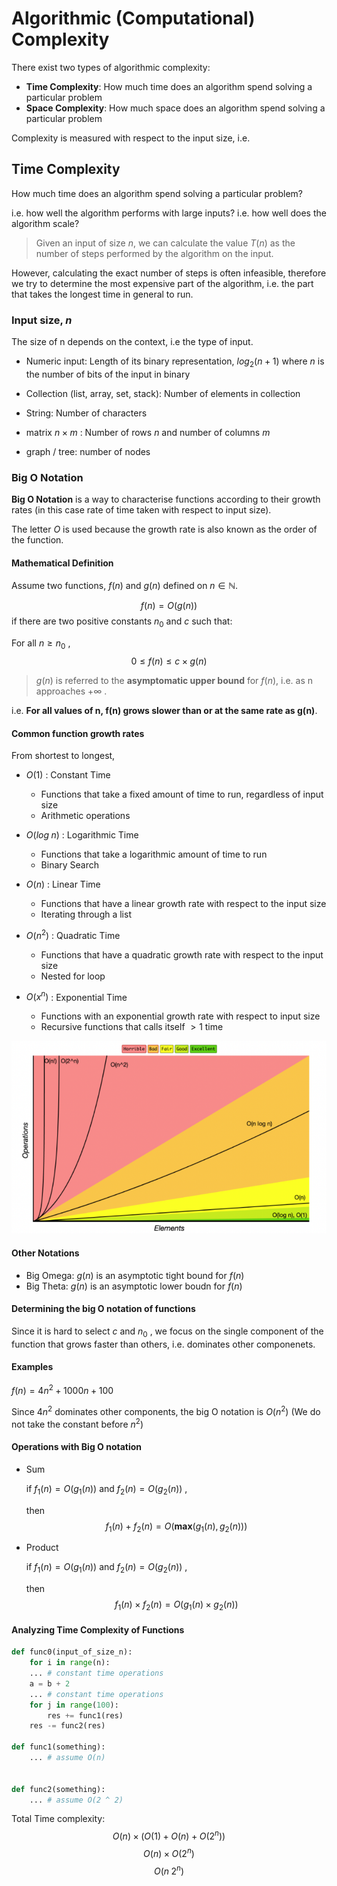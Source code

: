 # Algorithmic (Computational) Complexity

There exist two types of algorithmic complexity:



- **Time Complexity**: How much time does an algorithm spend solving a particular problem
- **Space Complexity**: How much space does an algorithm spend solving a particular problem

Complexity is measured with respect to the input size, i.e.

## Time Complexity

How much time does an algorithm spend solving a particular problem?

i.e. how well the algorithm performs with large inputs?
i.e. how well does the algorithm scale?

> Given an input of size $n$, we can calculate the value $T(n)$ as the number of steps performed by the algorithm on the input.

However, calculating the exact number of steps is often infeasible, therefore we try to determine the most expensive part of the algorithm, i.e. the part that takes the longest time in general to run.

### Input size, $n$

The size of n depends on the context, i.e the type of input.

- Numeric input: Length of its binary representation, $log_2 (n + 1)$ where $n$ is the number of bits of the input in binary

- Collection (list, array, set, stack): Number of elements in collection

- String: Number of characters

- matrix $n \times m$ : Number of rows $n$ and number of columns $m$

- graph / tree: number of nodes

### Big O Notation

**Big O Notation** is a way to characterise functions according to their growth rates (in this case rate of time taken with respect to input size).

The letter $O$ is used because the growth rate is also known as the order of the function.

#### Mathematical Definition

Assume two functions, $f(n)$ and $g(n)$ defined on $n \in \mathbb{N}$.

$$f(n) = O(g(n))$$ if there are two positive constants $n_0$ and $c$ such that:

For all $n \geq n_0$ ,
$$0 \leq f(n) \leq c \times g(n)$$

> $g(n)$ is referred to the **asymptomatic upper bound** for $f(n)$, i.e. as n approaches $+\infty$ .

i.e. **For all values of n, f(n) grows slower than or at the same rate as g(n)**.

#### Common function growth rates

From shortest to longest, 

- $O(1)$ : Constant Time
  - Functions that take a fixed amount of time to run, regardless of input size
  - Arithmetic operations

- $O(log\;n)$ : Logarithmic Time
  - Functions that take a logarithmic amount of time to run
  - Binary Search

- $O(n)$ : Linear Time
  - Functions that have a linear growth rate with respect to the input size
  - Iterating through a list

- $O(n ^ 2)$ : Quadratic Time
  - Functions that have a quadratic growth rate with respect to the input size
  - Nested for loop

- $O(x ^ n)$ : Exponential Time
  - Functions with an exponential growth rate with respect to input size
  - Recursive functions that calls itself $> 1$ time

![image](/assets/common_big_o.png)

#### Other Notations

- Big Omega: $g(n)$ is an asymptotic tight bound for $f(n)$
- Big Theta: $g(n)$ is an asymptotic lower boudn for $f(n)$

#### Determining the big O notation of functions

Since it is hard to select $c$ and $n_0$ , we focus on the single component of the function that grows faster than others, i.e. dominates other componenets.

#### Examples

$f(n) = 4n^2 + 1000n + 100$

Since $4n^2$ dominates other components, the big O notation is $O(n^2)$ (We do not take the constant before $n^2$)

#### Operations with Big O notation

- Sum

    if $f_1(n) = O(g_1(n))$ and $f_2(n) = O(g_2(n))$ ,

    then $$f_1(n) + f_2(n) = O(\textbf{max}(g_1(n), g_2(n)))$$

- Product

    if $f_1(n) = O(g_1(n))$ and $f_2(n) = O(g_2(n))$ ,

    then $$f_1(n) \times f_2(n) = O(g_1(n) \times g_2(n))$$

#### Analyzing Time Complexity of Functions

```python
def func0(input_of_size_n):
    for i in range(n):
    ... # constant time operations
    a = b + 2
    ... # constant time operations
    for j in range(100):
        res += func1(res)
    res -= func2(res)

def func1(something):
    ... # assume O(n)


def func2(something):
    ... # assume O(2 ^ 2)
```

Total Time complexity:
$$O(n) \times (O(1) + O(n) + O(2^n))$$
$$O(n) \times  O(2^n)$$
$$O(n\;2^n)$$